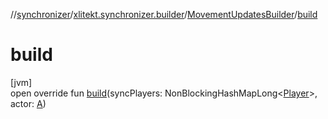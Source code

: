 //[synchronizer](../../../index.md)/[xlitekt.synchronizer.builder](../index.md)/[MovementUpdatesBuilder](index.md)/[build](build.md)

# build

[jvm]\
open override fun [build](build.md)(syncPlayers: NonBlockingHashMapLong&lt;[Player](../../../../game/game/xlitekt.game.actor.player/-player/index.md)&gt;, actor: [A](index.md))
